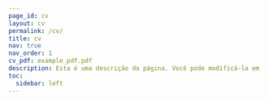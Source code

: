 ```yaml
---
page_id: cv
layout: cv
permalink: /cv/
title: cv
nav: true
nav_order: 1
cv_pdf: example_pdf.pdf
description: Esta é uma descrição da página. Você pode modificá-la em '_pages/cv.md'. Também pode alterar ou remover o botão no topo de download de pdf.
toc:
  sidebar: left
---
```

